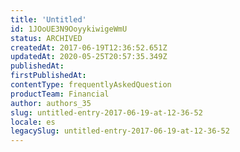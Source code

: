 ```yaml
---
title: 'Untitled'
id: 1JOoUE3N9OoyykiwigeWmU
status: ARCHIVED
createdAt: 2017-06-19T12:36:52.651Z
updatedAt: 2020-05-25T20:57:35.349Z
publishedAt: 
firstPublishedAt: 
contentType: frequentlyAskedQuestion
productTeam: Financial
author: authors_35
slug: untitled-entry-2017-06-19-at-12-36-52
locale: es
legacySlug: untitled-entry-2017-06-19-at-12-36-52
---
```



